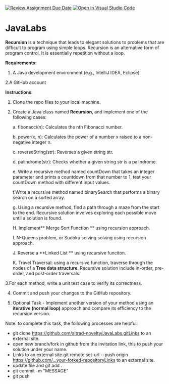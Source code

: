[![Review Assignment Due Date](https://classroom.github.com/assets/deadline-readme-button-24ddc0f5d75046c5622901739e7c5dd533143b0c8e959d652212380cedb1ea36.svg)](https://classroom.github.com/a/-2CIL0Zm)
[![Open in Visual Studio Code](https://classroom.github.com/assets/open-in-vscode-718a45dd9cf7e7f842a935f5ebbe5719a5e09af4491e668f4dbf3b35d5cca122.svg)](https://classroom.github.com/online_ide?assignment_repo_id=13006879&assignment_repo_type=AssignmentRepo)

# JavaLabs
**Recursion** is a technique that leads to elegant solutions to problems that are difficult to
program using simple loops. Recursion is an alternative form of program control. It is essentially repetition
without a loop.

**Requirements:**
1. A Java development environment (e.g., IntelliJ IDEA, Eclipse)
   
2.A GitHub account

**Instructions:**
1. Clone the repo files to your local machine.
2. Create a Java class named **Recursion**, and implement one of the following cases:
   
   a. fibonacci(n): Calculates the nth Fibonacci number.

   b. power(x, n): Calculates the power of a number x raised to a non-negative integer n.

   c. reverseString(str): Reverses a given string str.
   
   d. palindrome(str): Checks whether a given string str is a palindrome.
   
   e. Write a recursive method named countDown that takes an integer parameter and prints a countdown from that number to 1, test your countDown method with different input values.

   f.Write a recursive method named binarySearch that performs a binary search on a sorted array.

   g. Using a recursive method, find a path through a maze from the start to the end. Recursive solution involves exploring each possible move until a solution is found.

   H. Implement** Merge Sort Function ** using recursion approach.

   I. N-Queens problem, or Sudoku solving solving using recursion approach.

   J. Reverse a **Linked List ** using recursive funciton.

   K. Travel Traversal: using a recursive function, traverse through the nodes of a **Tree data structure**. Recursive solution include in-order, pre-order, and post-order traversals.
   
3.For each method, write a unit test case to verify its correctness.

4. Commit and push your changes to the GitHub repository.

5. Optional Task - Implement another version of your method using an **iterative (normal loop)** approach and compare its efficiency to the recursion version.

Note: to complete this task, the following processes are helpful:
- git clone https://github.com/altrad-novelty/JavaLabs.gitLinks to an external site.
- open new branch/fork in github from the invitation link, this to push your solution under your name.
- Links to an external site.git remote set-url --push origin https://github.com/...your-forked-repositoryLinks to an external site.
- update file and git add .
- git commit -m "MESSAGE"
- git push



